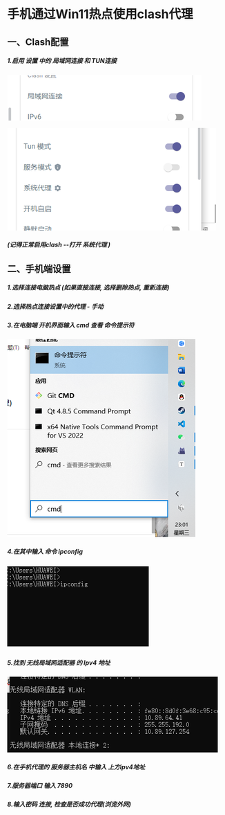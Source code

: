 # 手机通过Win11热点使用clash代理

## 一、Clash配置

##### 1.启用 设置 中的 局域网连接 和 TUN连接 

![image-20250409225731527](image-20250409225731527.png)

![image-20250409225743836](image-20250409225743836.png)

##### (记得正常启用clash --打开 系统代理 )


## 二、手机端设置

##### 1.选择连接电脑热点 (如果直接连接, 选择删除热点, 重新连接)

##### 2.选择热点连接设置中的代理 - 手动 

##### 3.在电脑端 开机界面输入 cmd 查看 命令提示符

![image-20250409230203584](image-20250409230203584.png)

##### 4.在其中输入 命令 ipconfig

##### ![image-20250409230259855](image-20250409230259855.png)

##### 5.找到 无线局域网适配器 的 Ipv4 地址

![image-20250409230334499](image-20250409230334499.png)

##### 6.在手机代理的 服务器主机名 中输入 上方ipv4地址

##### 7.服务器端口 输入 7890

##### 8.输入密码 连接, 检查是否成功代理(浏览外网)
